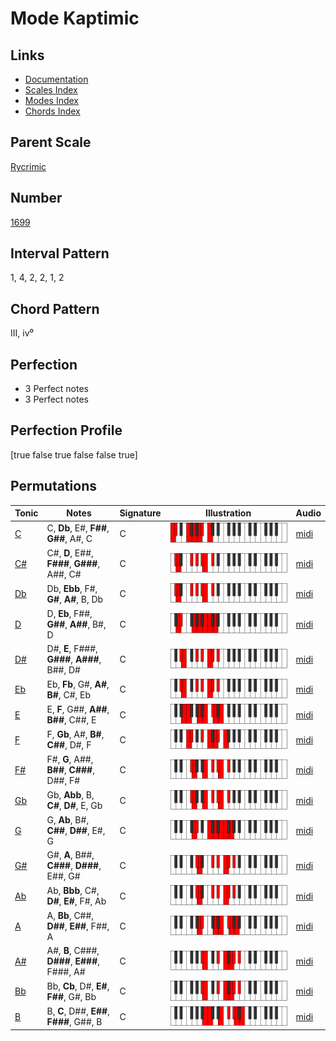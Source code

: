 # Mode Kaptimic

## Links

- [Documentation](README.md)
- [Scales Index](Scales.md)
- [Modes Index](Modes.md)
- [Chords Index](Chords.md)

## Parent Scale

[Rycrimic](ScaleRycrimic.md)

## Number

[1699](https://ianring.com/musictheory/scales/1699)

## Interval Pattern

1, 4, 2, 2, 1, 2

## Chord Pattern

III, iv⁰

## Perfection

- 3 Perfect notes
- 3 Perfect notes

## Perfection Profile

[true false true false false true]

## Permutations

| Tonic | Notes | Signature | Illustration | Audio |
|-------|-------|-----------|--------------|-------|
| [C](ModeCNaturalKaptimic.md) | C, **Db**, E#, **F##**, **G##**, A#, C | C | ![CNaturalKaptimic](ModeCNaturalKaptimic.png) | [midi](https://github.com/edipermadi/music/blob/main/docs/ModeCNaturalKaptimic.mid?raw=true) |
| [C#](ModeCSharpKaptimic.md) | C#, **D**, E##, **F###**, **G###**, A##, C# | C | ![CSharpKaptimic](ModeCSharpKaptimic.png) | [midi](https://github.com/edipermadi/music/blob/main/docs/ModeCSharpKaptimic.mid?raw=true) |
| [Db](ModeDFlatKaptimic.md) | Db, **Ebb**, F#, **G#**, **A#**, B, Db | C | ![DFlatKaptimic](ModeDFlatKaptimic.png) | [midi](https://github.com/edipermadi/music/blob/main/docs/ModeDFlatKaptimic.mid?raw=true) |
| [D](ModeDNaturalKaptimic.md) | D, **Eb**, F##, **G##**, **A##**, B#, D | C | ![DNaturalKaptimic](ModeDNaturalKaptimic.png) | [midi](https://github.com/edipermadi/music/blob/main/docs/ModeDNaturalKaptimic.mid?raw=true) |
| [D#](ModeDSharpKaptimic.md) | D#, **E**, F###, **G###**, **A###**, B##, D# | C | ![DSharpKaptimic](ModeDSharpKaptimic.png) | [midi](https://github.com/edipermadi/music/blob/main/docs/ModeDSharpKaptimic.mid?raw=true) |
| [Eb](ModeEFlatKaptimic.md) | Eb, **Fb**, G#, **A#**, **B#**, C#, Eb | C | ![EFlatKaptimic](ModeEFlatKaptimic.png) | [midi](https://github.com/edipermadi/music/blob/main/docs/ModeEFlatKaptimic.mid?raw=true) |
| [E](ModeENaturalKaptimic.md) | E, **F**, G##, **A##**, **B##**, C##, E | C | ![ENaturalKaptimic](ModeENaturalKaptimic.png) | [midi](https://github.com/edipermadi/music/blob/main/docs/ModeENaturalKaptimic.mid?raw=true) |
| [F](ModeFNaturalKaptimic.md) | F, **Gb**, A#, **B#**, **C##**, D#, F | C | ![FNaturalKaptimic](ModeFNaturalKaptimic.png) | [midi](https://github.com/edipermadi/music/blob/main/docs/ModeFNaturalKaptimic.mid?raw=true) |
| [F#](ModeFSharpKaptimic.md) | F#, **G**, A##, **B##**, **C###**, D##, F# | C | ![FSharpKaptimic](ModeFSharpKaptimic.png) | [midi](https://github.com/edipermadi/music/blob/main/docs/ModeFSharpKaptimic.mid?raw=true) |
| [Gb](ModeGFlatKaptimic.md) | Gb, **Abb**, B, **C#**, **D#**, E, Gb | C | ![GFlatKaptimic](ModeGFlatKaptimic.png) | [midi](https://github.com/edipermadi/music/blob/main/docs/ModeGFlatKaptimic.mid?raw=true) |
| [G](ModeGNaturalKaptimic.md) | G, **Ab**, B#, **C##**, **D##**, E#, G | C | ![GNaturalKaptimic](ModeGNaturalKaptimic.png) | [midi](https://github.com/edipermadi/music/blob/main/docs/ModeGNaturalKaptimic.mid?raw=true) |
| [G#](ModeGSharpKaptimic.md) | G#, **A**, B##, **C###**, **D###**, E##, G# | C | ![GSharpKaptimic](ModeGSharpKaptimic.png) | [midi](https://github.com/edipermadi/music/blob/main/docs/ModeGSharpKaptimic.mid?raw=true) |
| [Ab](ModeAFlatKaptimic.md) | Ab, **Bbb**, C#, **D#**, **E#**, F#, Ab | C | ![AFlatKaptimic](ModeAFlatKaptimic.png) | [midi](https://github.com/edipermadi/music/blob/main/docs/ModeAFlatKaptimic.mid?raw=true) |
| [A](ModeANaturalKaptimic.md) | A, **Bb**, C##, **D##**, **E##**, F##, A | C | ![ANaturalKaptimic](ModeANaturalKaptimic.png) | [midi](https://github.com/edipermadi/music/blob/main/docs/ModeANaturalKaptimic.mid?raw=true) |
| [A#](ModeASharpKaptimic.md) | A#, **B**, C###, **D###**, **E###**, F###, A# | C | ![ASharpKaptimic](ModeASharpKaptimic.png) | [midi](https://github.com/edipermadi/music/blob/main/docs/ModeASharpKaptimic.mid?raw=true) |
| [Bb](ModeBFlatKaptimic.md) | Bb, **Cb**, D#, **E#**, **F##**, G#, Bb | C | ![BFlatKaptimic](ModeBFlatKaptimic.png) | [midi](https://github.com/edipermadi/music/blob/main/docs/ModeBFlatKaptimic.mid?raw=true) |
| [B](ModeBNaturalKaptimic.md) | B, **C**, D##, **E##**, **F###**, G##, B | C | ![BNaturalKaptimic](ModeBNaturalKaptimic.png) | [midi](https://github.com/edipermadi/music/blob/main/docs/ModeBNaturalKaptimic.mid?raw=true) |
